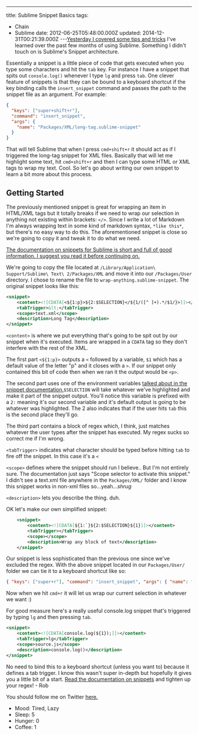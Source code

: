 ---
title: Sublime Snippet Basics
tags:
  - Chain
  - Sublime
date: 2012-06-25T05:48:00.000Z
updated: 2014-12-31T00:21:39.000Z
---[Yesterday I covered some tips and tricks](http://robdodson.me/blog/2012/06/23/sublime-text-2-tips-and-shortcuts/) I've learned over the past few months of using Sublime. Something I didn't touch on is Sublime's Snippet architecture.

Essentially a snippet is a little piece of code that gets executed when you type some characters and hit the `tab` key. For instance I have a snippet that spits out `console.log()` whenever I type `lg` and press `tab`. One clever feature of snippets is that they can be bound to a keyboard shortcut if the key binding calls the `insert_snippet` command and passes the path to the snippet file as an argument. For example:

```json
{
  "keys": ["super+shift+r"],
  "command": "insert_snippet",
  "args": {
    "name": "Packages/XML/long-tag.sublime-snippet"
  }
}
```

That will tell Sublime that when I press `cmd+shift+r` it should act as if I triggered the long-tag snippet for XML files. Basically that will let me highlight some text, hit `cmd+shift+r` and then I can type some HTML or XML tags to wrap my text. Cool. So let's go about writing our own snippet to learn a bit more about this process.

## Getting Started

The previously mentioned snippet is great for wrapping an item in HTML/XML tags but it totally breaks if we need to wrap our selection in anything not existing within brackets: `</>`. Since I write a lot of Markdown I'm always wrapping text in some kind of markdown syntax, `*like this*`, but there's no easy way to do this. The aforementioned snippet is close so we're going to copy it and tweak it to do what we need.

[The documentation on snippets for Sublime is short and full of good information. I suggest you read it before continuing on.](http://docs.sublimetext.info/en/latest/reference/snippets.html)

We're going to copy the file located at `/Library/Application\ Support/Sublime\ Text\ 2/Packages/XML` and move it into our `/Packages/User` directory. I chose to rename the file to `wrap-anything.sublime-snippet`. The original snippet looks like this:

```xml
<snippet>
    <content><![CDATA[<${1:p}>${2:$SELECTION}</${1/([^ ]+).*/$1/}>]]></content>
    <tabTrigger>&lt;</tabTrigger>
    <scope>text.xml</scope>
    <description>Long Tag</description>
</snippet>
```

`<content>` is where we put everything that's going to be spit out by our snippet when it's executed. Items are wrapped in a `CDATA` tag so they don't interfere with the rest of the XML.

The first part `<${1:p}>` outputs a `<` followed by a variable, `$1` which has a default value of the letter "p" and it closes with a `>`. If our snippet only contained this bit of code then when we ran it the output would be `<p>`.

The second part uses one of the environment variables [talked about in the snippet documentation.](http://docs.sublimetext.info/en/latest/reference/snippets.html)`$SELECTION` will take whatever we've highlighted and make it part of the snippet output. You'll notice this variable is prefixed with a `2:` meaning it's our second variable and it's default output is going to be whatever was highlighted. The 2 also indicates that if the user hits `tab` this is the second place they'll go.

The third part contains a block of regex which, I think, just matches whatever the user types after the snippet has executed. My regex sucks so correct me if I'm wrong.

`<tabTrigger>` indicates what character should be typed before hitting `tab` to fire off the snippet. In this case it's a `<`

`<scope>` defines where the snippet should run I believe.. But I'm not entirely sure. The documentation just says "Scope selector to activate this snippet." I didn't see a text.xml file anywhere in the `Packages/XML/` folder and I know this snippet works in non-xml files so...yeah..._shrug_

`<description>` lets you describe the thing. duh.

OK let's make our own simplified snippet:

```xml
    <snippet>
        <content><![CDATA[${1:`}${2:$SELECTION}${1}]]></content>
        <tabTrigger></tabTrigger>
        <scope></scope>
        <description>Wrap any block of text</description>
    </snippet>
```

Our snippet is less sophisticated than the previous one since we've excluded the regex. With the above snippet located in our `Packages/User/` folder we can tie it to a keyboard shortcut like so:

```json
{ "keys": ["super+r"], "command": "insert_snippet", "args": { "name": "Packages/User/wrap-anything.sublime-snippet" } },
```

Now when we hit `cmd+r` it will let us wrap our current selection in whatever we want :)

For good measure here's a really useful console.log snippet that's triggered by typing `lg` and then pressing `tab`.

```xml
<snippet>
    <content><![CDATA[console.log(${1});]]></content>
    <tabTrigger>lg</tabTrigger>
    <scope>source.js</scope>
    <description>console.log()</description>
</snippet>
```

No need to bind this to a keyboard shortcut (unless you want to) because it defines a tab trigger. I know this wasn't super in-depth but hopefully it gives you a little bit of a start. [Read the documentation on snippets](http://docs.sublimetext.info/en/latest/reference/snippets.html) and tighten up your regex! - Rob

You should follow me on Twitter [here.](http://twitter.com/rob_dodson)

- Mood: Tired, Lazy
- Sleep: 5
- Hunger: 0
- Coffee: 1
